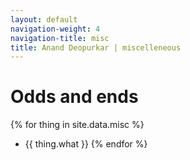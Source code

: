 ```yaml
---
layout: default
navigation-weight: 4
navigation-title: misc
title: Anand Deopurkar | miscelleneous
---
```


# Odds and ends

{% for thing in site.data.misc %}
* {{ thing.what }} {% endfor %}
